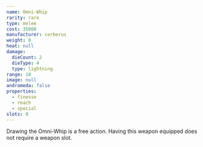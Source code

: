 ```yaml
---
name: Omni-Whip
rarity: rare
type: melee
cost: 35000
manufacturer: cerberus
weight: 0
heat: null
damage:
  dieCount: 2
  dieType: 4
  type: lightning
range: 10
image: null
andromeda: false
properties:
  - finesse
  - reach
  - special
slots: 0
---
```

Drawing the Omni-Whip is a free action. Having this weapon equipped does not require a weapon 
slot.